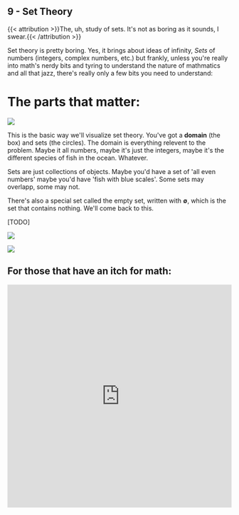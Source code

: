 ## 9 - Set Theory

{{< attribution >}}The, uh, study of sets. It's not as boring as it sounds, I swear.{{< /attribution >}}

<script>
    document.getElementById("mathMenu").open = true;
</script>

Set theory is pretty boring. Yes, it brings about ideas of infinity, *Sets* of numbers (integers, complex numbers, etc.) but frankly, unless you're really into math's nerdy bits and tyring to understand the nature of mathmatics and all that jazz, there's really only a few bits you need to understand:

# The parts that matter:

![](/base.svg)

This is the basic way we'll visualize set theory. You've got a **domain** (the box) and sets (the circles). The domain is everything relevent to the problem. Maybe it all numbers, maybe it's just the integers, maybe it's the different species of fish in the ocean. Whatever.

Sets are just collections of objects. Maybe you'd have a set of 'all even numbers' maybe you'd have 'fish with blue scales'. Some sets may overlapp, some may not.

There's also a special set called the empty set, written with **∅**, which is the set that contains nothing. We'll come back to this.

[TODO]

![](/intersection.svg)

![](/difference.svg)

## For those that have an itch for math:



<iframe width="100%" height="500" src="https://www.youtube.com/embed/HeQX2HjkcNo" title="YouTube video player" frameborder="0" allow="accelerometer; autoplay; clipboard-write; encrypted-media; gyroscope; picture-in-picture" allowfullscreen></iframe>